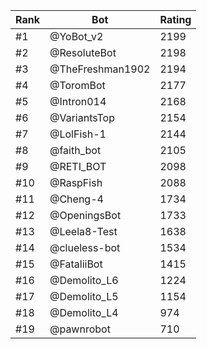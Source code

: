 Rank|Bot|Rating
---|---|---
#1|@YoBot_v2|2199
#2|@ResoluteBot|2198
#3|@TheFreshman1902|2194
#4|@ToromBot|2177
#5|@Intron014|2168
#6|@VariantsTop|2154
#7|@LolFish-1|2144
#8|@faith_bot|2105
#9|@RETI_BOT|2098
#10|@RaspFish|2088
#11|@Cheng-4|1734
#12|@OpeningsBot|1733
#13|@Leela8-Test|1638
#14|@clueless-bot|1534
#15|@FataliiBot|1415
#16|@Demolito_L6|1224
#17|@Demolito_L5|1154
#18|@Demolito_L4|974
#19|@pawnrobot|710

